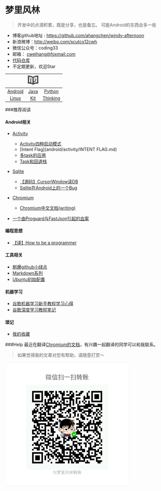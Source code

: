 # 梦里风林

> 开发中的点滴积累，既是分享，也是备忘。
可能Android的东西会多一些


- 博客github地址 : https://github.com/ahangchen/windy-afternoon
- 新浪微博：http://weibo.com/scutcs12cwh
- 微信公众号：coding33
- 邮箱： cweihang@foxmail.com
- [代码仓库](https://github.com/ahangchen)
- 不定期更新，欢迎Star

||![](128.png)||
| :-:| :-:  | :-:  |
|[Android](android/README.md) | [Java](java/README.md) | [Python](python/README.md)|
| [Linux](linux/note.md) | [Kit](kit/README.md) | [Thinking](thinking-in-program/README.md)|
###推荐阅读

#### Android相关
 - [Activity](android/activity/README.md)
   - [Activity四种启动模式](android/activity/Activity四种启动模式.md)
   - [Intent Flag](android/activity/INTENT FLAG.md)
   - [多task的应用](android/activity/多TASK的应用.md)
   - [Task和回退栈](android/activity/Task和回退栈.md)
 
 - [Sqlite](android/sqlite/README.md)
   - [【源码】CursorWindow读DB](android/sqlite/从源码看ANDROID中SQLITE是怎么通过CURSORWINDOW读DB的.md)
   - [Sqlite在Android上的一个Bug](android/sqlite/SQLITE在ANDROID上的一个BUG.md)
 - [Chromium](android/chromium/README.md)
   - [Chromium中文文档(writing)](https://ahangchen.gitbooks.io/chromium_doc_zh/content/zh//)
 - [一个由Proguard与FastJson引起的血案](android/一个由PROGUARD与FASTJSON引起的血案.md)

#### 编程思想
- [【译】How to be a programmer](https://ahangchen.gitbooks.io/how-to-be-a-programmer-cn/content/)

#### 工具相关
-  [刷爆github小绿点](kit/git/green_blush.md)
-  [Markdown系列](kit/markdown/README.md)
-  [Ubuntu初始配置](linux/ubuntu_init.md)

#### 机器学习
- [谷歌机器学习新手教程学习心得](https://github.com/ahangchen/GoogleML)
- [谷歌深度学习教程笔记](https://github.com/ahangchen/GDLnotes)

#### 琐记
- [我的收藏](star.md)

###Help
最近在翻译[Chromium的文档](https://github.com/ahangchen/Chromium_doc_zh)，有兴趣一起翻译的同学可以和我联系。

> 如果觉得我的文章对您有帮助，请随意打赏～

<img src="1792645569.jpg" width = "400" height = "400" alt="图片名称" align=center />






